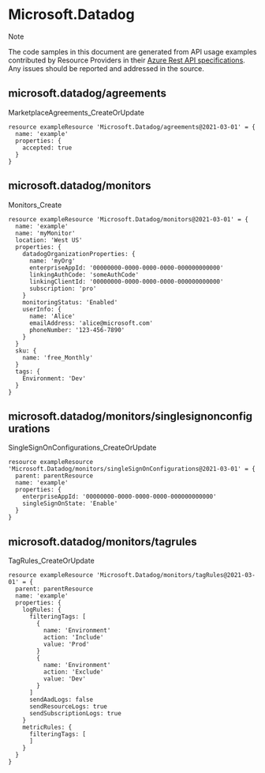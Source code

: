 # Microsoft.Datadog
  
> [!NOTE]
> The code samples in this document are generated from API usage examples contributed by Resource Providers in their [Azure Rest API specifications](https://github.com/Azure/azure-rest-api-specs). Any issues should be reported and addressed in the source.


## microsoft.datadog/agreements

MarketplaceAgreements_CreateOrUpdate
```bicep
resource exampleResource 'Microsoft.Datadog/agreements@2021-03-01' = {
  name: 'example'
  properties: {
    accepted: true
  }
}
```

## microsoft.datadog/monitors

Monitors_Create
```bicep
resource exampleResource 'Microsoft.Datadog/monitors@2021-03-01' = {
  name: 'example'
  name: 'myMonitor'
  location: 'West US'
  properties: {
    datadogOrganizationProperties: {
      name: 'myOrg'
      enterpriseAppId: '00000000-0000-0000-0000-000000000000'
      linkingAuthCode: 'someAuthCode'
      linkingClientId: '00000000-0000-0000-0000-000000000000'
      subscription: 'pro'
    }
    monitoringStatus: 'Enabled'
    userInfo: {
      name: 'Alice'
      emailAddress: 'alice@microsoft.com'
      phoneNumber: '123-456-7890'
    }
  }
  sku: {
    name: 'free_Monthly'
  }
  tags: {
    Environment: 'Dev'
  }
}
```

## microsoft.datadog/monitors/singlesignonconfigurations

SingleSignOnConfigurations_CreateOrUpdate
```bicep
resource exampleResource 'Microsoft.Datadog/monitors/singleSignOnConfigurations@2021-03-01' = {
  parent: parentResource 
  name: 'example'
  properties: {
    enterpriseAppId: '00000000-0000-0000-0000-000000000000'
    singleSignOnState: 'Enable'
  }
}
```

## microsoft.datadog/monitors/tagrules

TagRules_CreateOrUpdate
```bicep
resource exampleResource 'Microsoft.Datadog/monitors/tagRules@2021-03-01' = {
  parent: parentResource 
  name: 'example'
  properties: {
    logRules: {
      filteringTags: [
        {
          name: 'Environment'
          action: 'Include'
          value: 'Prod'
        }
        {
          name: 'Environment'
          action: 'Exclude'
          value: 'Dev'
        }
      ]
      sendAadLogs: false
      sendResourceLogs: true
      sendSubscriptionLogs: true
    }
    metricRules: {
      filteringTags: [
      ]
    }
  }
}
```
